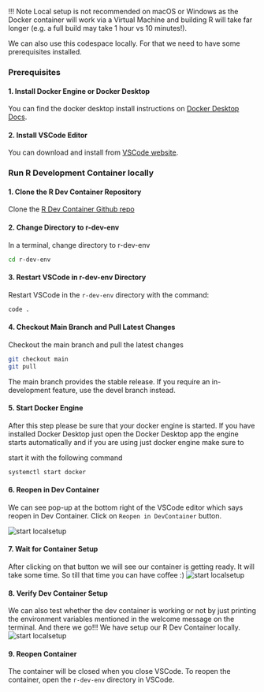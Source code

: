 
!!! Note
    Local setup is not recommended on macOS or Windows as the Docker
    container will work via a Virtual Machine and building R will take
    far longer (e.g. a full build may take 1 hour vs 10 minutes!).

We can also use this codespace locally. For that we need to have some
prerequisites installed.

### Prerequisites

#### 1. Install Docker Engine or Docker Desktop

 You can find the docker desktop install instructions on [Docker Desktop Docs](https://www.docker.com/products/docker-desktop/).

#### 2. Install VSCode Editor

 You can download and install from [VSCode website](https://code.visualstudio.com/download).

### Run R Development Container locally

#### 1. Clone the R Dev Container Repository

Clone the [R Dev Container Github repo](https://github.com/r-devel/r-dev-env/)

#### 2. Change Directory to r-dev-env

In a terminal, change directory to r-dev-env

```bash
cd r-dev-env
```

#### 3. Restart VSCode in r-dev-env Directory

Restart VSCode in the `r-dev-env` directory with the command:

```bash
code .
```

#### 4. Checkout Main Branch and Pull Latest Changes

Checkout the main branch and pull the latest changes
```bash
git checkout main
git pull

```

The main branch provides the stable release. If you require an in-development
feature, use the devel branch instead.

#### 5. Start Docker Engine

After this step please be sure that your docker engine is started. If you
have installed Docker Desktop just open the Docker Desktop app the engine
starts automatically and if you are using just docker engine make sure to

start it with the following command

```bash
systemctl start docker
```

#### 6. Reopen in Dev Container

We can see pop-up at the bottom right of the VSCode editor which says reopen
in Dev Container.
Click on `Reopen in DevContainer` button.

![start localsetup](../../assets/rdev13.png)

#### 7. Wait for Container Setup

After clicking on that button we will see our container is getting ready.
It will take some time. So till that time you can have coffee :)
![start localsetup](../../assets/rdev24.png)

#### 8. Verify Dev Container Setup

We can also test whether the dev container is working or not by just
printing the environment variables mentioned in the welcome message
on the terminal. And there we go!!! We have setup our R Dev Container
locally.
![start localsetup](../../assets/rdev25.png)

#### 9. Reopen Container

The container will be closed when you close VSCode. To reopen the
container, open the `r-dev-env` directory in VSCode.
